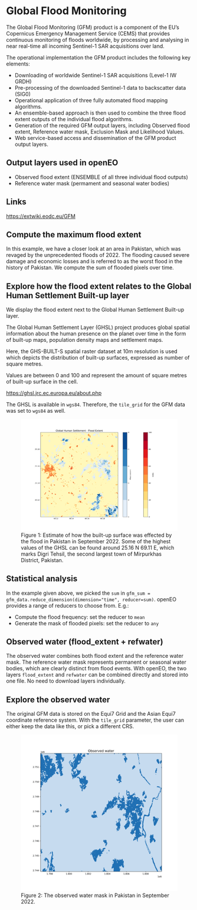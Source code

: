 # Global Flood Monitoring

The Global Flood Monitoring (GFM) product is a component of the EU’s Copernicus
Emergency Management Service (CEMS) that provides continuous monitoring of
floods worldwide, by processing and analysing in near real-time all
incoming Sentinel-1 SAR acquisitions over land.

The operational implementation the GFM product includes the following key
elements:
- Downloading of worldwide Sentinel-1 SAR acquisitions (Level-1 IW GRDH)
- Pre-processing of the downloaded Sentinel-1 data to backscatter data (SIG0)
- Operational application of three fully automated flood mapping algorithms.
- An ensemble-based approach is then used to combine the three flood extent
  outputs of the individual flood algorithms.
- Generation of the required GFM output layers, including Observed flood extent,
  Reference water mask, Exclusion Mask and Likelihood Values.
- Web service-based access and dissemination of the GFM product output layers.

## Output layers used in openEO
- Observed flood extent (ENSEMBLE of all three individual flood outputs)
- Reference water mask (permament and seasonal water bodies)

## Links
https://extwiki.eodc.eu/GFM

## Compute the maximum flood extent
In this example, we have a closer look at an area in Pakistan, which was revaged by the unprecedented floods of 2022. The flooding caused severe damage and economic losses and is referred to as the worst flood in the history of Pakistan. 
We compute the sum of flooded pixels over time.

<CodeSwitcher>
<template v-slot:py>

```python
import openeo
from openeo.processes import *

backend = "openeo.cloud"
conn = openeo.connect(backend).authenticate_oidc()

spatial_extent  = {'west': 67.5, 'east': 70, 'south': 24.5, 'north': 26}
temporal_extent = ["2022-09-01", "2022-10-01"] 
collection      = 'GFM'

gfm_data = conn.load_collection(
    collection, 
    spatial_extent=spatial_extent, 
    temporal_extent=temporal_extent, 
    bands = ["flood_extent"]
)
gfm_sum = gfm_data.reduce_dimension(dimension="time", reducer=sum)

gfm_sum_tiff = gfm_sum.save_result(format="GTiff", options={"tile_grid": "wgs84-1degree"})
```
</template>
</CodeSwitcher>

## Explore how the flood extent relates to the Global Human Settlement Built-up layer

We display the flood extent next to the Global Human Settlement Built-up layer.

The Global Human Settlement Layer (GHSL) project produces global spatial 
information about the human presence on the planet over time in the form of 
built-up maps, population density maps and settlement maps.

Here, the GHS-BUILT-S spatial raster dataset at 10m resolution is used which 
depicts the distribution of built-up surfaces, expressed as number of square metres.

Values are between 0 and 100 and represent the amount of square metres of
built-up surface in the cell. 

https://ghsl.jrc.ec.europa.eu/about.php

The GHSL is available in `wgs84`. Therefore, the `tile_grid` for the GFM data was set to `wgs84` as well.

<figure>
    <img src="./gfm-flood-extent.png" alt="Flood extent">
    <figcaption>Figure 1: Estimate of how the built-up surface was effected by the flood in Pakistan in September 2022. Some of the highest values of the GHSL can be found around 25.16 N 69.11 E, which marks Digri Tehsil, the second largest town of Mirpurkhas District, Pakistan. </figcaption>
</figure>

## Statistical analysis

In the example given above, we picked the `sum` in `gfm_sum = gfm_data.reduce_dimension(dimension="time", reducer=sum)`. openEO provides a range of reducers to choose from. E.g.:

- Compute the flood frequency: set the reducer to `mean`
- Generate the mask of flooded pixels: set the reducer to `any`

<CodeSwitcher>
<template v-slot:py>

```python
gfm_flood_frequency = gfm_data.reduce_dimension(dimension="time", reducer=mean)

gfm_flood_frequency_tiff = gfm_flood_frequency.save_result(format="GTiff", options={"tile_grid": "wgs84-1degree"})
```
</template>
</CodeSwitcher>

## Observed water (flood_extent + refwater)

The observed water combines both flood extent and the reference water mask. The reference water mask represents permanent or seasonal water bodies, which are clearly distinct from flood events.
With openEO, the two layers `flood_extent` and `refwater` can be combined directly and stored into one file. No need to download layers individually.

<CodeSwitcher>
<template v-slot:py>

```python
spatial_extent  = {'west': 67.5, 'east': 70, 'south': 24.5, 'north': 26}
temporal_extent = ["2022-09-01", "2022-10-01"] 
collection      = 'GFM'

gfm_data = conn.load_collection(
    collection, 
    spatial_extent=spatial_extent, 
    temporal_extent=temporal_extent, 
    bands = ["flood_extent", "refwater"]
)

# retrieve all pixels which have been detected as water during the given period
# -> observed water
observed_water = gfm_data.reduce_dimension(dimension="bands", reducer=any).reduce_dimension(dimension="time", reducer=any)

# Save the result in Equi7Grid and as GeoTiff
observed_water_tif = observed_water.save_result(format="GTiff", options={"tile_grid": "equi7"})
```
</template>
</CodeSwitcher>

## Explore the observed water

The original GFM data is stored on the Equi7 Grid and the Asian Equi7 coordinate reference system. With the `tile_grid` parameter, the user can either keep the data like this, or pick a different CRS.

<figure>
    <img src="./gfm-observed-water.png" alt="Observed water">
    <figcaption>Figure 2: The observed water mask in Pakistan in September 2022.</figcaption>
</figure>

